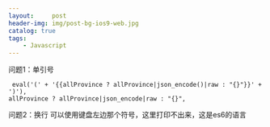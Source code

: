 ```yaml
---
layout:     post
header-img: img/post-bg-ios9-web.jpg
catalog: true
tags:
    - Javascript
---
```



问题1：单引号
```
 eval('(' + '{{allProvince ? allProvince|json_encode()|raw : "{}"}}' + ')'),
allProvince ? allProvince|json_encode|raw : "{}",
```

问题2：换行
可以使用键盘左边那个符号，这里打印不出来，这是es6的语言
